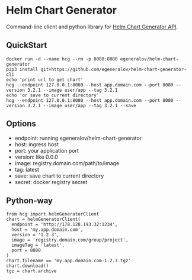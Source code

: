# Helm Chart Generator

Command-line client and python library for [Helm Chart Generator API](https://github.com/egeneralov/helm-chart-generator-api).

## QuickStart

    docker run -d --name hcg --rm -p 8080:8080 egeneralov/helm-chart-generator
    pip3 install git+https://github.com/egeneralov/helm-chart-generator-cli
    echo 'print url to get chart'
    hcg --endpoint 127.0.0.1:8080 --host app.domain.com --port 8080 --version 3.2.1 --image user/app --tag 3.2.1
    echo 'or save to current directory'
    hcg --endpoint 127.0.0.1:8080 --host app.domain.com --port 8080 --version 3.2.1 --image user/app --tag 3.2.1 --save

## Options

- endpoint: running egeneralov/helm-chart-generator
- host: ingress host
- port: your application port
- version: like 0.0.0
- image: registry.domain.com/path/to/image
- tag: latest
- save: save chart to current directory
- secret: docker registry secret

## Python-way

    from hcg import helmGeneratorClient
    chart = helmGeneratorClient(
      endpoint = 'http://178.128.193.32:1234',
      host = 'my.app.domain.com',
      version = '1.2.3',
      image = 'registry.domain.com/group/project',
      imageTag = 'latest',
      port = 8080
    )
    chart.filename == 'my.app.domain.com-1.2.3.tgz'
    chart.download()
    tgz = chart.archive
